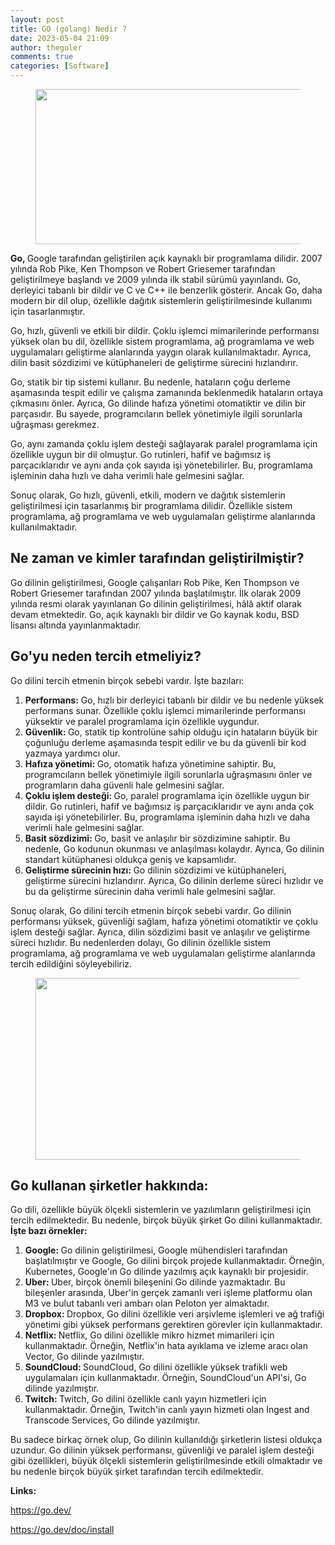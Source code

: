 ```yaml
---
layout: post
title: GO (golang) Nedir ?
date: 2023-05-04 21:09
author: theguler
comments: true
categories: [Software]
---
```

<!-- wp:image {"id":6992,"width":440,"height":248,"sizeSlug":"large","linkDestination":"none"} -->
<figure class="wp-block-image size-large is-resized"><img src="https://farukguler.com/assets/post_images/golang.png?w=737" alt="" class="wp-image-6992" width="440" height="248" /></figure>
<!-- /wp:image -->

<!-- wp:paragraph -->
<p><strong>Go, </strong>Google tarafından geliştirilen açık kaynaklı bir programlama dilidir. 2007 yılında Rob Pike, Ken Thompson ve Robert Griesemer tarafından geliştirilmeye başlandı ve 2009 yılında ilk stabil sürümü yayınlandı. Go, derleyici tabanlı bir dildir ve C ve C++ ile benzerlik gösterir. Ancak Go, daha modern bir dil olup, özellikle dağıtık sistemlerin geliştirilmesinde kullanımı için tasarlanmıştır.</p>
<!-- /wp:paragraph -->

<!-- wp:paragraph -->
<p>Go, hızlı, güvenli ve etkili bir dildir. Çoklu işlemci mimarilerinde performansı yüksek olan bu dil, özellikle sistem programlama, ağ programlama ve web uygulamaları geliştirme alanlarında yaygın olarak kullanılmaktadır. Ayrıca, dilin basit sözdizimi ve kütüphaneleri de geliştirme sürecini hızlandırır.</p>
<!-- /wp:paragraph -->

<!-- wp:paragraph -->
<p>Go, statik bir tip sistemi kullanır. Bu nedenle, hataların çoğu derleme aşamasında tespit edilir ve çalışma zamanında beklenmedik hataların ortaya çıkmasını önler. Ayrıca, Go dilinde hafıza yönetimi otomatiktir ve dilin bir parçasıdır. Bu sayede, programcıların bellek yönetimiyle ilgili sorunlarla uğraşması gerekmez.</p>
<!-- /wp:paragraph -->

<!-- wp:paragraph -->
<p>Go, aynı zamanda çoklu işlem desteği sağlayarak paralel programlama için özellikle uygun bir dil olmuştur. Go rutinleri, hafif ve bağımsız iş parçacıklarıdır ve aynı anda çok sayıda işi yönetebilirler. Bu, programlama işleminin daha hızlı ve daha verimli hale gelmesini sağlar.</p>
<!-- /wp:paragraph -->

<!-- wp:paragraph -->
<p>Sonuç olarak, Go hızlı, güvenli, etkili, modern ve dağıtık sistemlerin geliştirilmesi için tasarlanmış bir programlama dilidir. Özellikle sistem programlama, ağ programlama ve web uygulamaları geliştirme alanlarında kullanılmaktadır.</p>
<!-- /wp:paragraph -->

<!-- wp:heading -->
<h2 class="wp-block-heading"><strong>Ne zaman ve kimler tarafından geliştirilmiştir?</strong></h2>
<!-- /wp:heading -->

<!-- wp:paragraph -->
<p>Go dilinin geliştirilmesi, Google çalışanları Rob Pike, Ken Thompson ve Robert Griesemer tarafından 2007 yılında başlatılmıştır. İlk olarak 2009 yılında resmi olarak yayınlanan Go dilinin geliştirilmesi, hâlâ aktif olarak devam etmektedir. Go, açık kaynaklı bir dildir ve Go kaynak kodu, BSD lisansı altında yayınlanmaktadır.</p>
<!-- /wp:paragraph -->

<!-- wp:heading -->
<h2 class="wp-block-heading"><strong>Go'yu neden tercih etmeliyiz?</strong></h2>
<!-- /wp:heading -->

<!-- wp:paragraph -->
<p>Go dilini tercih etmenin birçok sebebi vardır. İşte bazıları:</p>
<!-- /wp:paragraph -->

<!-- wp:list {"ordered":true} -->
<ol><!-- wp:list-item -->
<li><strong>Performans:</strong> Go, hızlı bir derleyici tabanlı bir dildir ve bu nedenle yüksek performans sunar. Özellikle çoklu işlemci mimarilerinde performansı yüksektir ve paralel programlama için özellikle uygundur.</li>
<!-- /wp:list-item -->

<!-- wp:list-item -->
<li><strong>Güvenlik: </strong>Go, statik tip kontrolüne sahip olduğu için hataların büyük bir çoğunluğu derleme aşamasında tespit edilir ve bu da güvenli bir kod yazmaya yardımcı olur.</li>
<!-- /wp:list-item -->

<!-- wp:list-item -->
<li><strong>Hafıza yönetimi: </strong>Go, otomatik hafıza yönetimine sahiptir. Bu, programcıların bellek yönetimiyle ilgili sorunlarla uğraşmasını önler ve programların daha güvenli hale gelmesini sağlar.</li>
<!-- /wp:list-item -->

<!-- wp:list-item -->
<li><strong>Çoklu işlem desteği: </strong>Go, paralel programlama için özellikle uygun bir dildir. Go rutinleri, hafif ve bağımsız iş parçacıklarıdır ve aynı anda çok sayıda işi yönetebilirler. Bu, programlama işleminin daha hızlı ve daha verimli hale gelmesini sağlar.</li>
<!-- /wp:list-item -->

<!-- wp:list-item -->
<li><strong>Basit sözdizimi: </strong>Go, basit ve anlaşılır bir sözdizimine sahiptir. Bu nedenle, Go kodunun okunması ve anlaşılması kolaydır. Ayrıca, Go dilinin standart kütüphanesi oldukça geniş ve kapsamlıdır.</li>
<!-- /wp:list-item -->

<!-- wp:list-item -->
<li><strong>Geliştirme sürecinin hızı: </strong>Go dilinin sözdizimi ve kütüphaneleri, geliştirme sürecini hızlandırır. Ayrıca, Go dilinin derleme süreci hızlıdır ve bu da geliştirme sürecinin daha verimli hale gelmesini sağlar.</li>
<!-- /wp:list-item --></ol>
<!-- /wp:list -->

<!-- wp:paragraph -->
<p>Sonuç olarak, Go dilini tercih etmenin birçok sebebi vardır. Go dilinin performansı yüksek, güvenliği sağlam, hafıza yönetimi otomatiktir ve çoklu işlem desteği sağlar. Ayrıca, dilin sözdizimi basit ve anlaşılır ve geliştirme süreci hızlıdır. Bu nedenlerden dolayı, Go dilinin özellikle sistem programlama, ağ programlama ve web uygulamaları geliştirme alanlarında tercih edildiğini söyleyebiliriz.</p>
<!-- /wp:paragraph -->

<!-- wp:image {"id":6995,"width":549,"height":291,"sizeSlug":"large","linkDestination":"none"} -->
<figure class="wp-block-image size-large is-resized"><img src="https://farukguler.com/assets/post_images/google-go-nedir.jpg?w=1024" alt="" class="wp-image-6995" width="549" height="291" /></figure>
<!-- /wp:image -->

<!-- wp:heading -->
<h2 class="wp-block-heading"><strong>Go kullanan şirketler hakkında:</strong></h2>
<!-- /wp:heading -->

<!-- wp:paragraph -->
<p>Go dili, özellikle büyük ölçekli sistemlerin ve yazılımların geliştirilmesi için tercih edilmektedir. Bu nedenle, birçok büyük şirket Go dilini kullanmaktadır. <strong>İşte bazı örnekler:</strong></p>
<!-- /wp:paragraph -->

<!-- wp:list {"ordered":true} -->
<ol><!-- wp:list-item -->
<li><strong>Google: </strong>Go dilinin geliştirilmesi, Google mühendisleri tarafından başlatılmıştır ve Google, Go dilini birçok projede kullanmaktadır. Örneğin, Kubernetes, Google'ın Go dilinde yazılmış açık kaynaklı bir projesidir.</li>
<!-- /wp:list-item -->

<!-- wp:list-item -->
<li><strong>Uber: </strong>Uber, birçok önemli bileşenini Go dilinde yazmaktadır. Bu bileşenler arasında, Uber'in gerçek zamanlı veri işleme platformu olan M3 ve bulut tabanlı veri ambarı olan Peloton yer almaktadır.</li>
<!-- /wp:list-item -->

<!-- wp:list-item -->
<li><strong>Dropbox: </strong>Dropbox, Go dilini özellikle veri arşivleme işlemleri ve ağ trafiği yönetimi gibi yüksek performans gerektiren görevler için kullanmaktadır.</li>
<!-- /wp:list-item -->

<!-- wp:list-item -->
<li><strong>Netflix: </strong>Netflix, Go dilini özellikle mikro hizmet mimarileri için kullanmaktadır. Örneğin, Netflix'in hata ayıklama ve izleme aracı olan Vector, Go dilinde yazılmıştır.</li>
<!-- /wp:list-item -->

<!-- wp:list-item -->
<li><strong>SoundCloud: </strong>SoundCloud, Go dilini özellikle yüksek trafikli web uygulamaları için kullanmaktadır. Örneğin, SoundCloud'un API'si, Go dilinde yazılmıştır.</li>
<!-- /wp:list-item -->

<!-- wp:list-item -->
<li><strong>Twitch: </strong>Twitch, Go dilini özellikle canlı yayın hizmetleri için kullanmaktadır. Örneğin, Twitch'in canlı yayın hizmeti olan Ingest and Transcode Services, Go dilinde yazılmıştır.</li>
<!-- /wp:list-item --></ol>
<!-- /wp:list -->

<!-- wp:paragraph -->
<p>Bu sadece birkaç örnek olup, Go dilinin kullanıldığı şirketlerin listesi oldukça uzundur. Go dilinin yüksek performansı, güvenliği ve paralel işlem desteği gibi özellikleri, büyük ölçekli sistemlerin geliştirilmesinde etkili olmaktadır ve bu nedenle birçok büyük şirket tarafından tercih edilmektedir.</p>
<!-- /wp:paragraph -->

<!-- wp:paragraph -->
<p><strong>Links:</strong></p>
<!-- /wp:paragraph -->

<!-- wp:paragraph -->
<p><a href="https://go.dev/">https://go.dev/</a></p>
<!-- /wp:paragraph -->

<!-- wp:paragraph -->
<p><a href="https://go.dev/doc/install">https://go.dev/doc/install</a></p>
<!-- /wp:paragraph -->
